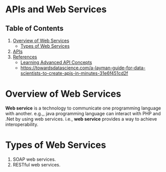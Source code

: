 # APIs and Web Services
## Table of Contents
1. [Overview of Web Services](#Overview-of-Web-Services)
    - [Types of Web Services](#Types-of-Web-Services)
2. [APIs]()
3. [References]()
    - [Learning Advanced API Concepts](https://realpython.com/python-api/#learning-advanced-api-concepts)
    - https://towardsdatascience.com/a-layman-guide-for-data-scientists-to-create-apis-in-minutes-31e6f451cd2f

# Overview of Web Services
__Web service__ is a technology to communicate one programming language with another. e.g.,, java programming language can interact with PHP and .Net by using web services. i.e., __web service__ provides a way to achieve interoperability.

# Types of Web Services
1. SOAP web services.
2. RESTful web services.